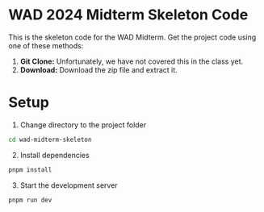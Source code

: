 # WAD 2024 Midterm Skeleton Code

This is the skeleton code for the WAD Midterm. Get the project code using one of these methods:
1. **Git Clone:** Unfortunately, we have not covered this in the class yet.
2. **Download:** Download the zip file and extract it.

# Setup
1. Change directory to the project folder
```bash
cd wad-midterm-skeleton
```
2. Install dependencies
```bash
pnpm install
```
3. Start the development server
```bash
pnpm run dev
```